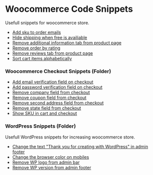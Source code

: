 # Woocommerce Code Snippets
Usefull snippets for woocommerce store.

* [Add sku to order emails](https://github.com/plxrisa/woocommerce-code-snippets/blob/master/woocommerce-add-sku-to-order-emails)
* [Hide shipping when free is availiable](https://github.com/plxrisa/woocommerce-code-snippets/blob/master/woocommerce-hide-shipping-when-free-is-availiable)
* [Remove additional information tab from product page](https://github.com/plxrisa/woocommerce-code-snippets/blob/master/woocommerce-remove-additional-information-tab-from-product-page)
* [Remove order by rating](https://github.com/plxrisa/woocommerce-code-snippets/blob/master/woocommerce-remove-order-by-rating)
* [Remove reviews tab from product page](https://github.com/plxrisa/woocommerce-code-snippets/blob/master/woocommerce-remove-reviews-tab-from-product-page)
* [Sort cart items alphabetically](https://github.com/plxrisa/woocommerce-code-snippets/blob/master/woocommerce-sort-cart-items-alphabetically)

### Woocommerce Checkout Snippets (Folder)
* [Add email verification field on checkout](https://github.com/plxrisa/woocommerce-code-snippets/blob/master/woocommerce-checkout-snippets/woocommerce-add-email-verification-field-on-checkout)
* [Add password verification field on checkout](https://github.com/plxrisa/woocommerce-code-snippets/blob/master/woocommerce-checkout-snippets/woocommerce-add-password-verification-field-on-checkout)
* [Remove company field from checkout](https://github.com/plxrisa/woocommerce-code-snippets/blob/master/woocommerce-checkout-snippets/woocommerce-remove-company-field-from-checkout)
* [Remove coupon field from checkout](https://github.com/plxrisa/woocommerce-code-snippets/blob/master/woocommerce-checkout-snippets/woocommerce-remove-coupon-field-from-checkout)
* [Remove second address field from checkout](https://github.com/plxrisa/woocommerce-code-snippets/blob/master/woocommerce-checkout-snippets/woocommerce-remove-second-address-field-from-checkout)
* [Remove state field from checkout](https://github.com/plxrisa/woocommerce-code-snippets/blob/master/woocommerce-checkout-snippets/woocommerce-remove-state-field-from-checkout)
* [Show SKU in cart and checkout](https://github.com/plxrisa/woocommerce-code-snippets/blob/master/woocommerce-checkout-snippets/woocommerce-show-sku-in-cart-and-checkout)

### WordPress Snippets (Folder)
Usefull WordPress snippets for increasing woocommerce store.

* [Change the text "Thank you for creating with WordPress" in admin footer](https://github.com/plxrisa/woocommerce-code-snippets/blob/master/wordpress-snippets/wordpress-change-text-in-admin-footer)
* [Change the browser color on mobiles](https://github.com/plxrisa/woocommerce-code-snippets/blob/master/wordpress-snippets/wordpress-change-the-browser-color-on-mobiles)
* [Remove WP logo from admin bar](https://github.com/plxrisa/woocommerce-code-snippets/blob/master/wordpress-snippets/wordpress-remove-wp-logo-from-admin-bar)
* [Remove WP version from admin footer](https://github.com/plxrisa/woocommerce-code-snippets/blob/master/wordpress-snippets/wordpress-remove-wp-version-from-admin-footer)




